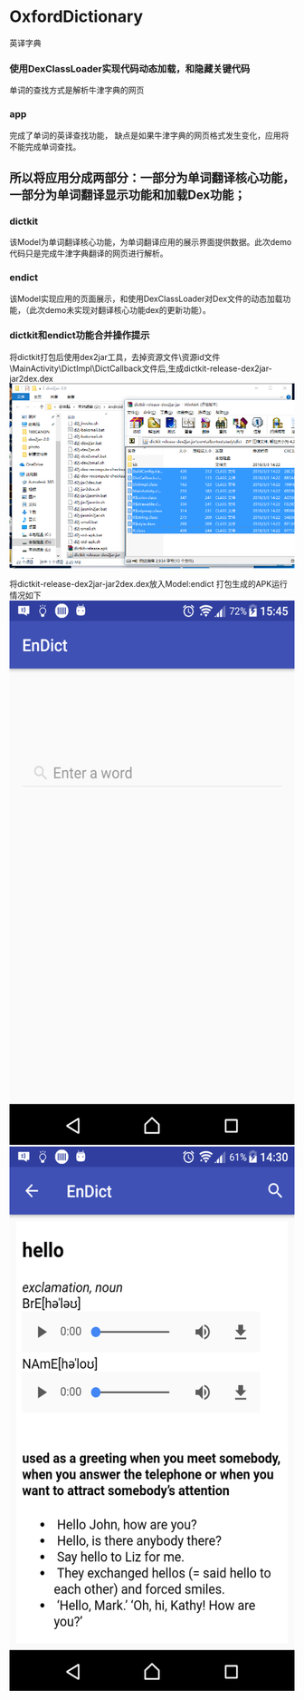 # OxfordDictionary
 英译字典
### 使用DexClassLoader实现代码动态加载，和隐藏关键代码
单词的查找方式是解析牛津字典的网页

### app
完成了单词的英译查找功能，
缺点是如果牛津字典的网页格式发生变化，应用将不能完成单词查找。   

## 所以将应用分成两部分：一部分为单词翻译核心功能，一部分为单词翻译显示功能和加载Dex功能；

### dictkit
该Model为单词翻译核心功能，为单词翻译应用的展示界面提供数据。此次demo代码只是完成牛津字典翻译的网页进行解析。

### endict
该Model实现应用的页面展示，和使用DexClassLoader对Dex文件的动态加载功能，（此次demo未实现对翻译核心功能dex的更新功能）。


### dictkit和endict功能合并操作提示
将dictkit打包后使用dex2jar工具，去掉资源文件\资源id文件\MainActivity\DictImpl\DictCallback文件后,生成dictkit-release-dex2jar-jar2dex.dex
<img src="https://github.com/oobest/OxfordDictionary/blob/master/pic/pic.png"/>

将dictkit-release-dex2jar-jar2dex.dex放入Model:endict 打包生成的APK运行情况如下
<img src="https://github.com/oobest/OxfordDictionary/blob/master/pic/device-2018-03-03-154526.png" width="540" height="960" alt="应用打开界面"/>
<img src="https://github.com/oobest/OxfordDictionary/blob/master/pic/device-2018-03-03-143058.png" width="540" height="960" alt="翻译结果界面"/>

